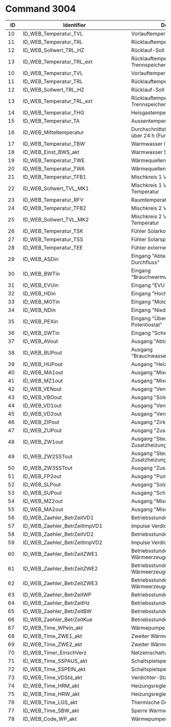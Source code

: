 # Command 3004

ID | Identifier | Description | Conversion | Unit |
---|------------|-------------|------------|------|
10| ID_WEB_Temperatur_TVL | Vorlauftemperatur Heizkreis | Wert / 10 | °C 
11| ID_WEB_Temperatur_TRL  | Rücklauftemperatur Heizkreis | Wert / 10 | °C 
12| ID_WEB_Sollwert_TRL_HZ | Rücklauf-Soll Heizkreis | Wert / 10 | °C 
13| ID_WEB_Temperatur_TRL_ext | Rücklauftemperatur im Trennspeicher. | Wert / 10 | °C 
10|ID_WEB_Temperatur_TVL|Vorlauftemperatur Heizkreis|Wert / 10|°C
11|ID_WEB_Temperatur_TRL |Rücklauftemperatur Heizkreis|Wert / 10|°C
12|ID_WEB_Sollwert_TRL_HZ|Rücklauf-Soll Heizkreis|Wert / 10|°C
13|ID_WEB_Temperatur_TRL_ext|Rücklauftemperatur im Trennspeicher.|Wert / 10|°C
14|ID_WEB_Temperatur_THG|Heisgastemperatur|Wert / 10|°C
15|ID_WEB_Temperatur_TA|Aussentemperatur|Wert / 10|°C
16|ID_WEB_Mitteltemperatur|Durchschnittstemperatur Aussen über 24 h (Funktion Heizgrenze)|Wert / 10|°C
17|ID_WEB_Temperatur_TBW|Warmwasser Ist-Temperatur|Wert / 10|°C
18|ID_WEB_Einst_BWS_akt|Warmwasser Soll-Temperatur|Wert / 10|°C
19|ID_WEB_Temperatur_TWE|Wärmequellen-Eintrittstemperatur|Wert / 10|°C
20|ID_WEB_Temperatur_TWA|Wärmequellen-Austrittstemperatur|Wert / 10|°C
21|ID_WEB_Temperatur_TFB1 |Mischkreis 1 Vorlauftemperatur|Wert / 10|°C
22|ID_WEB_Sollwert_TVL_MK1|Mischkreis 1 Vorlauf-Soll-Temperatur|Wert / 10|°C
23|ID_WEB_Temperatur_RFV  |Raumtemperatur Raumstation 1|Wert / 10|°C
24|ID_WEB_Temperatur_TFB2|Mischkreis 2 Vorlauftemperatur|Wert / 10|°C
25|ID_WEB_Sollwert_TVL_MK2|Mischkreis 2 Vorlauf-Soll-Temperatur|Wert / 10|°C
26|ID_WEB_Temperatur_TSK|Fühler Solarkollektor|Wert / 10|°C
27|ID_WEB_Temperatur_TSS|Fühler Solarspeicher|Wert / 10|°C
28|ID_WEB_Temperatur_TEE|Fühler externe Energiequelle|Wert / 10|°C
29|ID_WEB_ASDin|Eingang "Abtauende, Soledruck, Durchfluss"|Keine|Boolean
30|ID_WEB_BWTin|Eingang "Brauchwarmwasserthermostat"|Keine|Boolean
31|ID_WEB_EVUin|Eingang "EVU Sperre"|Keine|Boolean
32|ID_WEB_HDin|Eingang "Hochdruck Kältekreis"|Keine|Boolean
33|ID_WEB_MOTin|Eingang "Motorschutz OK"|Keine|Boolean
34|ID_WEB_NDin|Eingang "Niederdruck"|Keine|Boolean
35|ID_WEB_PEXin|Eingang "Überwachungskontakt für Potentiostat"|Keine|Boolean
36|ID_WEB_SWTin|Eingang "Schwimmbadthermostat"|Keine|Boolean
37|ID_WEB_AVout|Ausgang "Abtauventil"|Keine|Boolean
38|ID_WEB_BUPout|Ausgang "Brauchwasserpumpe/Umstellventil"|Keine|Boolean
39|ID_WEB_HUPout|Ausgang "Heizungsumwälzpumpe"|Keine|Boolean
40|ID_WEB_MA1out|Ausgang "Mischkreis 1 Auf"|Keine|Boolean
41|ID_WEB_MZ1out|Ausgang "Mischkreis 1 Zu"|Keine|Boolean
42|ID_WEB_VENout|Ausgang "Ventilation (Lüftung)"|Keine|Boolean
43|ID_WEB_VBOout|Ausgang "Solepumpe/Ventilator"|Keine|Boolean
44|ID_WEB_VD1out|Ausgang "Verdichter 1"|Keine|Boolean
45|ID_WEB_VD2out|Ausgang "Verdichter 2"|Keine|Boolean
46|ID_WEB_ZIPout|Ausgang "Zirkulationspumpe"|Keine|Boolean
47|ID_WEB_ZUPout|Ausgang "Zusatzumwälzpumpe"|Keine|Boolean
48|ID_WEB_ZW1out|Ausgang "Steuersignal Zusatzheizung v. Heizung"|Keine|Boolean
49|ID_WEB_ZW2SSTout|Ausgang "Steuersignal Zusatzheizung/Störsignal"|Keine|Boolean
50|ID_WEB_ZW3SSTout|Ausgang "Zusatzheizung 3"|Keine|Boolean
51|ID_WEB_FP2out|Ausgang "Pumpe Mischkreis 2"|Keine|Boolean
52|ID_WEB_SLPout|Ausgang "Solarladepumpe"|Keine|Boolean
53|ID_WEB_SUPout|Ausgang "Schwimmbadpumpe"|Keine|Boolean
54|ID_WEB_MZ2out|Ausgang "Mischkreis 2 Zu"|Keine|Boolean
55|ID_WEB_MA2out|Ausgang "Mischkreis 2 Auf"|Keine|Boolean
56|ID_WEB_Zaehler_BetrZeitVD1|Betriebsstunden Verdichter 1|Keine|Sekunden
57|ID_WEB_Zaehler_BetrZeitImpVD1|Impulse Verdichter 1|Keine|Impulse
58|ID_WEB_Zaehler_BetrZeitVD2|Betriebsstunden Verdichter 2|Keine|Sekunden
59|ID_WEB_Zaehler_BetrZeitImpVD2|Impulse Verdichter 2|Keine|Impulse
60|ID_WEB_Zaehler_BetrZeitZWE1|Betriebsstunden Zweiter Wärmeerzeuger 1|Keine|Sekunden
61|ID_WEB_Zaehler_BetrZeitZWE2|Betriebsstunden Zweiter Wärmeerzeuger 2|Keine|Sekunden
62|ID_WEB_Zaehler_BetrZeitZWE3|Betriebsstunden Zweiter Wärmeerzeuger 3|?? (Wert / 7200 = Stunden)|??
63|ID_WEB_Zaehler_BetrZeitWP|Betriebsstunden Wärmepumpe|Keine|Sekunden
64|ID_WEB_Zaehler_BetrZeitHz|Betriebsstunden Heizung|Keine|Sekunden
65|ID_WEB_Zaehler_BetrZeitBW|Betriebsstunden Warmwasser|Keine|Sekunden
66|ID_WEB_Zaehler_BetrZeitKue|Betriebsstunden Kühlung|Keine|Sekunden
67|ID_WEB_Time_WPein_akt|Wärmepumpe läuft seit|Keine|Sekunden
68|ID_WEB_Time_ZWE1_akt|Zweiter Wärmeerzeuger 1 läuft seit|Keine|Sekunden
69|ID_WEB_Time_ZWE2_akt|Zweiter Wärmeerzeuger 2 läuft seit|Keine|Sekunden
70|ID_WEB_Timer_EinschVerz|Netzeinschaltverzögerung|Keine|Sekunden
71|ID_WEB_Time_SSPAUS_akt|Schaltspielsperre Aus|Keine|Sekunden
72|ID_WEB_Time_SSPEIN_akt|Schaltspielsperre Ein|Keine|Sekunden
73|ID_WEB_Time_VDStd_akt|Verdichter-Standzeit|Keine|Sekunden
74|ID_WEB_Time_HRM_akt|Heizungsregler Mehr-Zeit|Keine|Sekunden
75|ID_WEB_Time_HRW_akt|Heizungsregler Weniger-Zeit|Keine|Sekunden
76|ID_WEB_Time_LGS_akt|Thermische Desinfektion läuft seit|Keine|Sekunden
77|ID_WEB_Time_SBW_akt|Sperre Warmwasser|Keine|Sekunden
78|ID_WEB_Code_WP_akt|Wärmepumpentyp|0 = ERC|Typenschlüssel
 | | | | 1 = SW1
 | | | | 2 = SW2
 | | | | 3 = WW1
 | | | | 4 = WW2
 | | | | 5 = L1I
 | | | | 6 = L2I
 | | | | 7 = L1A
 | | | | 8 = L2A
 | | | | 9 = KSW
 | | | | 10 = KLW
 | | | | 11 = SWC
 | | | | 12 = LWC
 | | | | 13 = L2G
 | | | | 14 = WZS
 | | | | 15 = L1I407
 | | | | 16 = L2I407
 | | | | 17 = L1A407
 | | | | 18 = L2A407
 | | | | 19 = L2G407
 | | | | 20 = LWC407
 | | | | 21 = L1AREV
 | | | | 22 = L2AREV
 | | | | 23 = WWC1
 | | | | 24 = WWC2
 | | | | 25 = L2G404
 | | | | 26 = WZW
 | | | | 27 = L1S
 | | | | 28 = L1H
 | | | | 29 = L2H
 | | | | 30 = WZWD
 | | | | 31 = ERC
 | | | | 40 = WWB_20
 | | | | 41 = LD5
 | | | | 42 = LD7
 | | | | 43 = SW 37_45
 | | | | 44 = SW 58_69
 | | | | 45 = SW 29_56
 | | | | 46 = LD5 (230V)
 | | | | 47 = LD7 (230 V)
 | | | | 48 = LD9
 | | | | 49 = LD5 REV
 | | | | 50 = LD7 REV
 | | | | 51 = LD5 REV 230V
 | | | | 52 = LD7 REV 230V
 | | | | 53 = LD9 REV 230V
 | | | | 54 = SW 291
 | | | | 55 = LW SEC
 | | | | 56 = HMD 2
 | | | | 57 = MSW 4
 | | | | 58 = MSW 6
 | | | | 59 = MSW 8
 | | | | 60 = MSW 10
 | | | | 61 = MSW 12
 | | | | 62 = MSW 14
 | | | | 63 = MSW 17
 | | | | 64 = MSW 19
 | | | | 65 = MSW 23
 | | | | 66 = MSW 26
 | | | | 67 = MSW 30
 | | | | 68 = MSW 4S
 | | | | 69 = MSW 6S
 | | | | 70 = MSW 8S
 | | | | 71 = MSW 10S
 | | | | 72 = MSW 13S
 | | | | 73 = MSW 16S
 | | | | 74 = MSW2-6S
 | | | | 75 = MSW4-16
79|ID_WEB_BIV_Stufe_akt|Bivalenzstufe|1 = ein Verdichter darf laufen|Betriebszustand
 | | | | 2 = zwei Verdichter dürfen laufen 
 | | | | 3 = zusätzlicher Wärmeerzeuger darf mitlaufen
80|ID_WEB_WP_BZ_akt|Betriebszustand|0 = Heizen|Betriebszustand
 | | | | 1 = Warmwasser
 | | | | 2 = Schwimmbad / Photovoltaik
 | | | | 3 = EVU
 | | | | 4 = Abtauen
 | | | | 5 = Keine Anforderung
 | | | | 6 = Heizen ext. Energiequelle
 | | | | 7 = Kühlbetrieb 
81|ID_WEB_SoftStand1|Softwarestand|ASCII z.B. 86 = V|ASCII
82|ID_WEB_SoftStand2|Softwarestand|ASCII z.B. 51 = 3|ASCII
83|ID_WEB_SoftStand3|Softwarestand|ASCII z.B. 46 = .|ASCII
84|ID_WEB_SoftStand4|Softwarestand|ASCII z.B. 55 = 7|ASCII
85|ID_WEB_SoftStand5|Softwarestand|ASCII z.B. 56 = 8|ASCII
86|ID_WEB_SoftStand6|Softwarestand|ASCII 0 = Nichts|ASCII
87|ID_WEB_SoftStand7|Softwarestand|ASCII 0 = Nichts|ASCII
88|ID_WEB_SoftStand8|Softwarestand|ASCII 0 = Nichts|ASCII
89|ID_WEB_SoftStand9|Softwarestand|ASCII 0 = Nichts|ASCII
90|ID_WEB_SoftStand10|Softwarestand|ASCII 0 = Nichts|ASCII
91|ID_WEB_AdresseIP_akt|IP Adresse|siehe Beispielcode unten|IP
92|ID_WEB_SubNetMask_akt|Subnetzmaske|siehe Beispielcode unten|IP
93|ID_WEB_Add_Broadcast|Broadcast Adresse|siehe Beispielcode unten|IP
94|ID_WEB_Add_StdGateway|Standard Gateway|siehe Beispielcode unten|IP
95|ID_WEB_ERROR_Time0|Zeitstempel Fehler 0 im Speicher|Keine|Unix Timestamp
96|ID_WEB_ERROR_Time1|Zeitstempel Fehler 1 im Speicher|Keine|Unix Timestamp
97|ID_WEB_ERROR_Time2|Zeitstempel Fehler 2 im Speicher|Keine|Unix Timestamp
98|ID_WEB_ERROR_Time3|Zeitstempel Fehler 3 im Speicher|Keine|Unix Timestamp
99|ID_WEB_ERROR_Time4|Zeitstempel Fehler 4 im Speicher|Keine|Unix Timestamp
100|ID_WEB_ERROR_Nr0|Fehlercode Fehler 0 im Speicher|Keine|Fehlercode
101|ID_WEB_ERROR_Nr1|Fehlercode Fehler 1 im Speicher|Keine|Fehlercode
102|ID_WEB_ERROR_Nr2|Fehlercode Fehler 2 im Speicher|Keine|Fehlercode
103|ID_WEB_ERROR_Nr3|Fehlercode Fehler 3 im Speicher|Keine|Fehlercode
104|ID_WEB_ERROR_Nr4|Fehlercode Fehler 4 im Speicher|Keine|Fehlercode
105|ID_WEB_AnzahlFehlerInSpeicher|Anzahl der Fehler im Speicher|Keine| 
106|ID_WEB_Switchoff_file_Nr0|Grund Abschaltung 0 im Speicher|1 = Wärmepumpe Störung|Abschaltcode
 | | | | 2 = Anlagen Störung
 | | | | 3 = Betriebsart Zweiter Wärmeerzeuger
 | | | | 4 = EVU-Sperre
 | | | | 5 = Lauftabtau (nur LW-Geräte)
 | | | | 6 = Temperatur Einsatzgrenze maximal
 | | | | 7 = Temperatur Einsatzgrenze minimal (bei LWD reversibel möglicherweise Abschaltung wegen Frostschutz bei Kühlbetrieb - Verdampfungstemperatur zu lange unter 0°C)
 | | | | 8 = Untere Einsatzgrenze
 | | | | 9 = Keine Anforderung 
107|ID_WEB_Switchoff_file_Nr1|Grund Abschaltung 1 im Speicher|siehe Abschaltcode 0|Abschaltcode
108|ID_WEB_Switchoff_file_Nr2|Grund Abschaltung 2 im Speicher|siehe Abschaltcode 0|Abschaltcode
109|ID_WEB_Switchoff_file_Nr3|Grund Abschaltung 3 im Speicher|siehe Abschaltcode 0|Abschaltcode
110|ID_WEB_Switchoff_file_Nr4|Grund Abschaltung 4 im Speicher|siehe Abschaltcode 0|Abschaltcode
111|ID_WEB_Switchoff_file_Time0|Zeitstempel Abschaltung 0 im Speicher|Keine|Unix Zeitstempel
112|ID_WEB_Switchoff_file_Time1|Zeitstempel Abschaltung 1 im Speicher|Keine|Unix Zeitstempel
113|ID_WEB_Switchoff_file_Time2|Zeitstempel Abschaltung 2 im Speicher|Keine|Unix Zeitstempel
114|ID_WEB_Switchoff_file_Time3|Zeitstempel Abschaltung 3 im Speicher|Keine|Unix Zeitstempel
115|ID_WEB_Switchoff_file_Time4|Zeitstempel Abschaltung 4 im Speicher|Keine|Unix Zeitstempel
116|ID_WEB_Comfort_exists|Comfort Platine installiert|0 = nicht verbaut|Boolean
 | | | | 1 = verbaut 
117|ID_WEB_HauptMenuStatus_Zeile1|Status Zeile 1|0 = Wärmepumpe läuft|Statuscode
 | | | | 1 = Wärmepumpe steht
 | | | | 2 = Wärmepumpe kommt
 | | | | 3 = Fehlercode Speicherplatz 0
 | | | | 4 = Abtauen
 | | | | 5 = Warte auf LIN-Verbindung
 | | | | 6 = Verdichter heizt auf
 | | | | 7 = Pumpenvorlauf 
118|ID_WEB_HauptMenuStatus_Zeile2|Status Zeile 2|0 = seit :|Statustext
 | | | | 1 = in : 
119|ID_WEB_HauptMenuStatus_Zeile3|Status Zeile 3|0 = Heizbetrieb|Statuscode
 | | | | 1 = Keine Anforderung
 | | | | 2 = Netz-Einschaltverzögerung
 | | | | 3 = Schaltspielsperre
 | | | | 4 = Sperrzeit
 | | | | 5 = Brauchwasser
 | | | | 6 = Info Ausheizprogramm
 | | | | 7 = Abtauen
 | | | | 8 = Pumpenvorlauf
 | | | | 9 = Thermische Desinfektion
 | | | | 10 = Kühlbetrieb
 | | | | 12 = Schwimmbad / Photovoltaik
 | | | | 13 = Heizen ext. Energiequelle 
 | | | | 14 = Brauchwasser ext. Energiequelle
 | | | | 16 = Durchflussüberachung
 | | | | 17 = Zweiter Wärmeerzeuger 1 Betrieb 
120|ID_WEB_HauptMenuStatus_Zeit|Zeit seit / in (in kombination mit #118)|Keine|Sekunden
121|ID_WEB_HauptMenuAHP_Stufe|Stufe Ausheizprogramm|Keine| 
122|ID_WEB_HauptMenuAHP_Temp|Temperatur Ausheizprogramm|Wert * 0.1|°C
123|ID_WEB_HauptMenuAHP_Zeit|Laufzeit Ausheizprogramm|Keine|Sekunden
124|ID_WEB_SH_BWW|Brauchwasser aktiv/inaktiv Symbol|0 = inaktiv|Boolean
 | | | | 1 = aktiv 
125|ID_WEB_SH_HZ|Heizung Symbol|??|??
126|ID_WEB_SH_MK1|Mischkreis 1 Symbol|??|??
127|ID_WEB_SH_MK2|Mischkreis 2 Symbol|??|??
128|ID_WEB_Einst_Kurzrpgramm|Einstellung Kurzprogramm|??|??
129|ID_WEB_StatusSlave_1|Status Slave 1|??|??
130|ID_WEB_StatusSlave_2|Status Slave 2|??|??
131|ID_WEB_StatusSlave_3|Status Slave 3|??|??
132|ID_WEB_StatusSlave_4|Status Slave 4|??|??
133|ID_WEB_StatusSlave_5|Status Slave 5|??|??
134|ID_WEB_AktuelleTimeStamp|Aktuelle Zeit der Wärmepumpe|Keine|Unix Timestamp
135|ID_WEB_SH_MK3|Mischkreis 3 Symbol|??|??
136|ID_WEB_Sollwert_TVL_MK3|Mischkreis 3 Vorlauf-Soll-Temperatur|Wert * 0.1|°C
137|ID_WEB_Temperatur_TFB3|Mischkreis 3 Vorlauftemperatur|Wert * 0.1|°C
138|ID_WEB_MZ3out|Ausgang "Mischkreis 3 Zu"|Keine|Boolean
139|ID_WEB_MA3out|Ausgang "Mischkreis 3 Auf"|Keine|Boolean
140|ID_WEB_FP3out|Pumpe Mischkreis 3|Keine|Boolean
141|ID_WEB_Time_AbtIn|Zeit bis Abtauen|Keine|Sekunden
142|ID_WEB_Temperatur_RFV2|Raumtemperatur Raumstation 2|Wert * 0.1|°C
143|ID_WEB_Temperatur_RFV3|Raumtemperatur Raumstation 3|Wert * 0.1|°C
144|ID_WEB_SH_SW|Schaltuhr Schwimmbad Symbol|??|??
145|ID_WEB_Zaehler_BetrZeitSW|Betriebsstunden Schwimmbad|?? (Wert / 7200 = Stunden)|??
146|ID_WEB_FreigabKuehl|Freigabe Kühlung|Keine|Boolean
147|ID_WEB_AnalogIn|Analoges Eingangssignal|Wert / 100|V
148|ID_WEB_SonderZeichen|??|??|??
149|ID_WEB_SH_ZIP|Zirkulationspumpen Symbol|??|??
150|ID_WEB_WebsrvProgrammWerteBeobarten|??|??|??
151|ID_WEB_WMZ_Heizung|Wärmemengenzähler Heizung|Wert / 10|kWh
152|ID_WEB_WMZ_Brauchwasser|Wärmemengenzähler Brauchwasser|Wert / 10|kWh
153|ID_WEB_WMZ_Schwimmbad|Wärmemengenzähler Schwimmbad|Wert / 10|kWh
154|ID_WEB_WMZ_Seit|Wärmemengenzähler Gesamt|Wert / 10|kWh
155|ID_WEB_WMZ_Durchfluss|Wärmemengenzähler Durchfluss|Keine|l / h
156|ID_WEB_AnalogOut1|Analog Ausgang 1|Wert / 100|V
157|ID_WEB_AnalogOut2|Analog Ausgang 2|Wert / 100|V
158|ID_WEB_Time_Heissgas|Sperre zweiter Verdichter Heissgas|Keine|Sekunden
159|ID_WEB_Temp_Lueftung_Zuluft|Zulufttemperatur|Wert / 10|°C
160|ID_WEB_Temp_Lueftung_Abluft|Ablufttemperatur|Wert / 10|°C
161|ID_WEB_Zaehler_BetrZeitSolar|Betriebstundenzähler Solar  |Keine|Sekunden
162|ID_WEB_AnalogOut3|Analog Ausgang 3|Wert / 100|V
163|ID_WEB_AnalogOut4|Analog Ausgang 4|Wert / 100|V
164|ID_WEB_Out_VZU|Zuluft Ventilator (Abtaufunktion)|Wert / 100|V
165|ID_WEB_Out_VAB|Abluft Ventilator|Wert / 100|V
166|ID_WEB_Out_VSK|Ausgang VSK|Keine|Boolean
167|ID_WEB_Out_FRH|Ausgang FRH|Keine|Boolean
168|ID_WEB_AnalogIn2|Analog Eingang 2|Wert / 100|V
169|ID_WEB_AnalogIn3|Analog Eingang 3|Wert / 100|V
170|ID_WEB_SAXin|Eingang SAX|Keine|Boolean
171|ID_WEB_SPLin|Eingang SPL|Keine|Boolean
172|ID_WEB_Compact_exists|Lüftungsplatine verbaut|0 = nicht verbaut|Boolean
 | | | | 1 = verbaut 
173|ID_WEB_Durchfluss_WQ|Durchfluss Wärmequelle|Keine|l / h
174|ID_WEB_LIN_exists|LIN BUS verbaut|0 = nicht verbaut|Boolean
 | | | | 1 = verbaut 
175|ID_WEB_LIN_ANSAUG_VERDAMPFER|Temperatur Ansaug Verdampfer|Wert / 10|°C
176|ID_WEB_LIN_ANSAUG_VERDICHTER|Temperatur Ansaug Verdichter|Wert / 10|°C
177|ID_WEB_LIN_VDH|Temperatur Verdichter Heizung|Wert / 10|°C
178|ID_WEB_LIN_UH|Überhitzung|Wert / 10|K
179|ID_WEB_LIN_UH_Soll|Überhitzung Soll |Wert / 10|K
180|ID_WEB_LIN_HD|Hochdruck|Wert / 100|bar
181|ID_WEB_LIN_ND|Niederdruck|Wert / 100|bar
182|ID_WEB_LIN_VDH_out|Ausgang Verdichterheizung|Keine|Boolean
183|ID_WEB_HZIO_PWM|Steuersignal Umwälzpumpe|Wert / 10|%
184|ID_WEB_HZIO_VEN|Ventilator Drehzahl|Keine|U / min
185|ID_WEB_HZIO_EVU2|EVU 2|??|??
186|ID_WEB_HZIO_STB|Sicherheits-Tempeartur-Begrenzer Fussbodenheizung|Keine|Boolean
187|ID_WEB_SEC_Qh_Soll|Leistung Sollwert|Wert / 100|kWh
188|ID_WEB_SEC_Qh_Ist|Leistung Istwert|Wert / 100|kWh
189|ID_WEB_SEC_TVL_Soll|Temperatur Vorlauf Soll|Wert / 10|°C
190|ID_WEB_SEC_Software|Software Stand SEC Board|??|??
191|ID_WEB_SEC_BZ|Betriebszustand SEC Board|0 = Aus|Betriebszustand
 | | | | 1 = Kühlung
 | | | | 2 = Heizung
 | | | | 3 = Störung
 | | | | 4 = Übergang
 | | | | 5 = Abtauen
 | | | | 6 = Warte
 | | | | 7 = Warte
 | | | | 8 = Übergang
 | | | | 9 = Stop
 | | | | 10 = Manuell 
 | | | | 11 = Simulation Start
 | | | | 12 = EVU Sperre
192|ID_WEB_SEC_VWV|Vierwegeventil|??|??
193|ID_WEB_SEC_VD|Verdichterdrehzahl|Keine|U / min
194|ID_WEB_SEC_VerdEVI|Verdichtertemperatur EVI (Enhanced Vapour Injection)|Wert / 10|°C
195|ID_WEB_SEC_AnsEVI|Ansaugtemperatur EVI|Wert / 10|°C
196|ID_WEB_SEC_UEH_EVI|Überhitzung EVI|Wert / 10|K
197|ID_WEB_SEC_UEH_EVI_S|Überhitzung EVI Sollwert|Wert / 10|K
198|ID_WEB_SEC_KondTemp|Kondensationstemperatur|Wert / 10|°C
199|ID_WEB_SEC_FlussigEx|Flüssigtemperatur EEV (elektronisches Expansionsventil)|Wert / 10|°C
200|ID_WEB_SEC_UK_EEV|Unterkühlung EEV|Wert / 10|°C
201|ID_WEB_SEC_EVI_Druck|Druck EVI|Wert / 100|bar
202|ID_WEB_SEC_U_Inv|Spannung Inverter|Wert / 10|V
203|ID_WEB_Temperatur_THG_2|Temperarturfühler Heissgas 2|Wert / 10|°C
204|ID_WEB_Temperatur_TWE_2|Temperaturfühler Wärmequelleneintritt 2|Wert / 10|°C
205|ID_WEB_LIN_ANSAUG_VERDAMPFER_2|Ansaugtemperatur Verdampfer 2|Wert / 10|°C
206|ID_WEB_LIN_ANSAUG_VERDICHTER_2|Ansaugtemperatur Verdichter 2|Wert / 10|°C
207|ID_WEB_LIN_VDH_2|Temperatur Verdichter 2 Heizung|Wert / 10|°C
208|ID_WEB_LIN_UH_2|Überhitzung 2|Wert / 10|K
209|ID_WEB_LIN_UH_Soll_2|Überhitzung Soll 2|Wert / 10|K
210|ID_WEB_LIN_HD_2|Hochdruck 2|Wert / 100|bar
211|ID_WEB_LIN_ND_2|Niederdruck 2|Wert / 100|bar
212|ID_WEB_HDin_2|Eingang Druckschalter Hochdruck 2|Keine|Boolean
213|ID_WEB_AVout_2|Ausgang Abtauventil 2|Keine|Boolean
214|ID_WEB_VBOout_2|Ausgang Solepumpe/Ventilator 2|Keine|Boolean
215|ID_WEB_VD1out_2|Ausgang Verdichter 1 / 2|Keine|Boolean
216|ID_WEB_LIN_VDH_out_2|Ausgang Verdichter Heizung 2|Keine|Boolean
217|ID_WEB_Switchoff2_file_Nr0|Grund Abschaltung 0 im Speicher|1 = Wärmepumpe Störung|Abschaltcode
 | | | | 2 = Anlagen Störung
 | | | | 3 = Betriebsart Zweiter Wärmeerzeuger
 | | | | 4 = EVU-Sperre
 | | | | 5 = Lauftabtau (nur LW-Geräte)
 | | | | 6 = Temperatur Einsatzgrenze maximal
 | | | | 7 = Temperatur Einsatzgrenze minimal (bei LWD reversibel möglicherweise Abschaltung wegen Frostschutz bei Kühlbetrieb - Verdampfungstemperatur zu lange unter 0°C)
 | | | | 8 = Untere Einsatzgrenze
 | | | | 9 = Keine Anforderung 
218|ID_WEB_Switchoff2_file2_Nr1|Grund Abschaltung 1 im Speicher|siehe Abschaltcode 0|Abschaltcode
219|ID_WEB_Switchoff2_file2_Nr2|Grund Abschaltung 2 im Speicher|siehe Abschaltcode 0|Abschaltcode
220|ID_WEB_Switchoff2_file2_Nr3|Grund Abschaltung 3 im Speicher|siehe Abschaltcode 0|Abschaltcode
221|ID_WEB_Switchoff2_file2_Nr4|Grund Abschaltung 4 im Speicher|siehe Abschaltcode 0|Abschaltcode
222|ID_WEB_Switchoff2_file_Time0|Zeitstempel Abschaltung 0 im Speicher|Keine|Unix Zeitstempel
223|ID_WEB_Switchoff2_file_Time1|Zeitstempel Abschaltung 1 im Speicher|Keine|Unix Zeitstempel
224|ID_WEB_Switchoff2_file_Time2|Zeitstempel Abschaltung 2 im Speicher|Keine|Unix Zeitstempel
225|ID_WEB_Switchoff2_file_Time3|Zeitstempel Abschaltung 3 im Speicher|Keine|Unix Zeitstempel
226|ID_WEB_Switchoff2_file_Time4|Zeitstempel Abschaltung 4 im Speicher|Keine|Unix Zeitstempel
227|ID_WEB_RBE_RT_Ist|Raumtemperatur Istwert|Wert / 10|°C
228|ID_WEB_RBE_RT_Soll|Raumtemperatur Sollwert|Wert / 10|°C
229|ID_WEB_Temperatur_BW_oben|Temperatur Brauchwasser Oben|Wert / 10|°C
230|ID_WEB_Code_WP_akt_2|Wärmepumpen Typ 2|0 = ERC|Typenschlüssel
 | | | | 1 = SW1
 | | | | 2 = SW2
 | | | | 3 = WW1
 | | | | 4 = WW2
 | | | | 5 = L1I
 | | | | 6 = L2I
 | | | | 7 = L1A
 | | | | 8 = L2A
 | | | | 9 = KSW
 | | | | 10 = KLW
 | | | | 11 = SWC
 | | | | 12 = LWC
 | | | | 13 = L2G
 | | | | 14 = WZS
 | | | | 15 = L1I407
 | | | | 16 = L2I407
 | | | | 17 = L1A407
 | | | | 18 = L2A407
 | | | | 19 = L2G407
 | | | | 20 = LWC407
 | | | | 21 = L1AREV
 | | | | 22 = L2AREV
 | | | | 23 = WWC1
 | | | | 24 = WWC2
 | | | | 25 = L2G404
 | | | | 26 = WZW
 | | | | 27 = L1S
 | | | | 28 = L1H
 | | | | 29 = L2H
 | | | | 30 = WZWD
 | | | | 31 = ERC
 | | | | 40 = WWB_20
 | | | | 41 = LD5
 | | | | 42 = LD7
 | | | | 43 = SW 37_45
 | | | | 44 = SW 58_69
 | | | | 45 = SW 29_56
 | | | | 46 = LD5 (230V)
 | | | | 47 = LD7 (230 V)
 | | | | 48 = LD9
 | | | | 49 = LD5 REV
 | | | | 50 = LD7 REV
 | | | | 51 = LD5 REV 230V
 | | | | 52 = LD7 REV 230V
 | | | | 53 = LD9 REV 230V
 | | | | 54 = SW 291
 | | | | 55 = LW SEC
 | | | | 56 = HMD 2
 | | | | 57 = MSW 4
 | | | | 58 = MSW 6
 | | | | 59 = MSW 8
 | | | | 60 = MSW 10
 | | | | 61 = MSW 12
 | | | | 62 = MSW 14
 | | | | 63 = MSW 17
 | | | | 64 = MSW 19
 | | | | 65 = MSW 23
 | | | | 66 = MSW 26
 | | | | 67 = MSW 30
 | | | | 68 = MSW 4S
 | | | | 69 = MSW 6S
 | | | | 70 = MSW 8S
 | | | | 71 = MSW 10S
 | | | | 72 = MSW 13S
 | | | | 73 = MSW 16S
 | | | | 74 = MSW2-6S
 | | | | 75 = MSW4-16
231|ID_WEB_Freq_VD|Verdichterfrequenz|Keine|Hz
